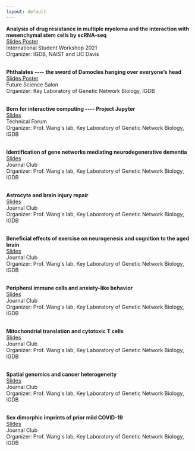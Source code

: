 ```yaml
---
layout: default
---
```


**Analysis of drug resistance in multiple myeloma and the interaction with mesenchymal stem cells by scRNA-seq** <br>
<a href="files/International Student Workshop-presentation_15min.pdf"> Slides </a>
<a href="files/International Student Workshop-poster_3min.pdf"> Poster </a> <br>
International Student Workshop 2021 <br>
Organizer: IGDB, NAIST and UC Davis <br><br>

**Phthalates ---- the sword of Damocles hanging over everyone’s head** <br>
<a href="files/Future Science Salon.pdf"> Slides </a>
<a href="files/Future Science Salon-poster.pdf"> Poster </a> <br>
Future Science Salon <br>
Organizer: Key Laboratory of Genetic Network Biology, IGDB <br><br>

**Born for interactive computing ---- Project Jupyter** <br>
<a href="files/Technical Forum-jupyterlab-20230228.pdf"> Slides </a> <br>
Technical Forum <br>
Organizer: Prof. Wang's lab, Key Laboratory of Genetic Network Biology, IGDB <br><br>

**Identification of gene networks mediating neurodegenerative dementia** <br>
<a href="files/journal_20181227-Identification of gene networks mediating neurodegenerative dementia.pdf"> Slides </a> <br>
Journal Club <br>
Organizer: Prof. Wang's lab, Key Laboratory of Genetic Network Biology, IGDB <br><br>

**Astrocyte and brain injury repair** <br>
<a href="files/journal20200903-astrocyte and brain injury repair.pdf"> Slides </a> <br>
Journal Club <br>
Organizer: Prof. Wang's lab, Key Laboratory of Genetic Network Biology, IGDB <br><br>

**Beneficial effects of exercise on neurogenesis and cognition to the aged brain** <br>
<a href="files/journal20210318-beneficial effects of exercise on neurogenesis and cognition to the aged brain.pdf"> Slides </a> <br>
Journal Club <br>
Organizer: Prof. Wang's lab, Key Laboratory of Genetic Network Biology, IGDB <br><br>

**Peripheral immune cells and anxiety-like behavior** <br>
<a href="files/journal20210526-Peripheral Immune Cells and Anxiety-like Behavior.pdf"> Slides </a> <br>
Journal Club <br>
Organizer: Prof. Wang's lab, Key Laboratory of Genetic Network Biology, IGDB <br><br>

**Mitochondrial translation and cytotoxic T cells** <br>
<a href="files/journal20211118-Mitochondrial translation and cytotoxic T cells.pdf"> Slides </a> <br>
Journal Club <br>
Organizer: Prof. Wang's lab, Key Laboratory of Genetic Network Biology, IGDB <br><br>

**Spatial genomics and cancer heterogeneity** <br>
<a href="files/journal20220519-Spatial genomics and cancer heterogeneity.pdf"> Slides </a> <br>
Journal Club <br>
Organizer: Prof. Wang's lab, Key Laboratory of Genetic Network Biology, IGDB <br><br>

**Sex dimorphic imprints of prior mild COVID-19** <br>
<a href="files/journal20230531-sex dimorphic imprints of prior mild COVID-19.pdf"> Slides </a> <br>
Journal Club <br>
Organizer: Prof. Wang's lab, Key Laboratory of Genetic Network Biology, IGDB <br><br>
